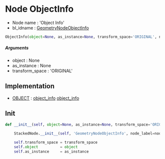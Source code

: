 # Node ObjectInfo

- Node name : 'Object Info'
- bl_idname : [GeometryNodeObjectInfo](https://docs.blender.org/api/current/bpy.types.GeometryNodeObjectInfo.html)


``` python
ObjectInfo(object=None, as_instance=None, transform_space='ORIGINAL', node_label=None, node_color=None)
```
##### Arguments

- object : None
- as_instance : None
- transform_space : 'ORIGINAL'

## Implementation

- [OBJECT](/docs/GeoNodes/OBJECT.md) : [object_info](/docs/GeoNodes/OBJECT.md#object_info) [object_info](/docs/GeoNodes/OBJECT.md#object_info)

## Init

``` python
def __init__(self, object=None, as_instance=None, transform_space='ORIGINAL', node_label=None, node_color=None):

    StackedNode.__init__(self, 'GeometryNodeObjectInfo', node_label=node_label, node_color=node_color)

    self.transform_space = transform_space
    self.object          = object
    self.as_instance     = as_instance
```
